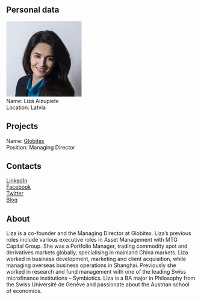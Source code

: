 ## Personal data
![liza aizupiete photo](photo/liza_aizupiete.jpg)  
Name:   Liza Aizupiete  
Location: Latvia  
## Projects 
Name: [Globitex](../projects/globitex.md)  
Position: Managing Director   
## Contacts
[LinkedIn](https://www.linkedin.com/in/lizaa/)    
[Facebook](https://www.facebook.com/liza.aizupiete?ref=br_rs)  
[Twitter](https://twitter.com/Licere)    
[Blog](https://medium.com/@LizaA)
## About
Liza is a co-founder and the Managing Director at Globitex. Liza’s previous roles include various executive roles in Asset Management with MTG Capital Group. She was a Portfolio Manager, trading commodity spot and derivatives markets globally, specialising in mainland China markets. Liza worked in business development, marketing and client acquisition, while managing overseas business operations in Shanghai. Previously she worked in research and fund management with one of the leading Swiss microfinance institutions – Symbiotics. Liza is a BA major in Philosophy from the Swiss Université de Genève and passionate about the Austrian school of economics.
